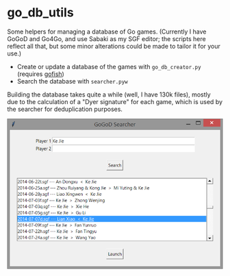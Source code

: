 # go_db_utils
Some helpers for managing a database of Go games. (Currently I have GoGoD and Go4Go, and use Sabaki as my SGF editor; the scripts here reflect all that, but some minor alterations could be made to tailor it for your use.)

* Create or update a database of the games with `go_db_creator.py` (requires [gofish](https://github.com/fohristiwhirl/gofish))
* Search the database with `searcher.pyw`

Building the database takes quite a while (well, I have 130k files), mostly due to the calculation of a "Dyer signature" for each game, which is used by the searcher for deduplication purposes.

![Searcher Screenshot](/screenshot.png?raw=true)
